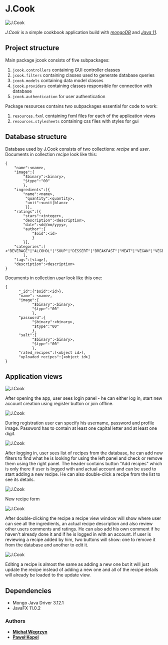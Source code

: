 # J.Cook

![J.Cook](https://github.com/mwegrzyn2311/J.Cook/blob/master/readmeImages/j_cook.jpeg)

*J.Cook* is a simple cookbook application build with *[mongoDB](https://www.mongodb.com)* and 
*[Java 11](https://openjdk.java.net/projects/jdk/11/)*. 

## Project structure

Main package jcook consists of five subpackages:

1. ```jcook.controllers``` containing GUI controller classes
2. ```jcook.filters``` containing classes used to generate database queries
3. ```jcook.models``` containing data model classes
4. ```jcook.providers``` containing classes responsible for connection with database
5. ```jcook.authentication``` for user authentication

Package resources contains two subpackages essential for code to work:

1. ```resources.fxml``` containing fxml files for each of the application views
2. ```resources.stylesheets``` containing css files with styles for gui

## Database structure

Database used by J.Cook consists of two collections: *recipe* and *user*. Documents in collection *recipe* look
like this: 

```
{
    "name":<name>,
    "image":{
        "$binary":<binary>,
        "$type":"00"
        },
    "ingredients":[{
        "name":<name>,
         "quantity":<quantity>,
         "unit":<unit|blanc>
         }],
    "ratings":[{
        "stars":<integer>,
        "description":<description>,
        "date":<dd/mm/yyyy>,
        "author":{
            "$oid":<id>
            }
        }],
    "categories":[
<"BEVERAGE"|"ALCOHOL"|"SOUP"|"DESSERT"|"BREAKFAST"|"MEAT"|"VEGAN"|"VEGETARIAN">
        ],
    "tags":[<tag>],
    "description":<description>
}
```
Documents in collection *user* look like this one:


```
{
      "_id":{"$oid":<id>},
      "name": <name>,
      "image":{
            "$binary":<binary>,
            "$type":"00"
            },
      "password":{
            "$binary":<binary>,
            "$type":"00"
            },
      "salt":{
            "$binary":<binary>,
            "$type":"00"
            },
      "rated_recipes":[<object id>],
      "uploaded_recipes":[<object id>]
}
```
## Application views

![J.Cook](https://github.com/mwegrzyn2311/J.Cook/blob/master/readmeImages/LoginView.JPG)

After opening the app, user sees login panel - he can either log in, start new account creation using register button or join offline.

![J.Cook](https://github.com/mwegrzyn2311/J.Cook/blob/master/readmeImages/RegisterView.JPG)

During registration user can specify his username, password and profile image. Password has to contain at least one capital letter and at least one digit.

![J.Cook](https://github.com/mwegrzyn2311/J.Cook/blob/master/readmeImages/RecipeListView.JPG)

After logging in, user sees list of recipes from the database, he can add new filters to find what he is looking for using the left panel and check or remove them using the right panel. The header contains button "Add recipes" which is only there if user is logged with and actual account and can be used to start adding a new recipe. He can also double-click a recipe from the list to see its details.

![J.Cook](https://github.com/mwegrzyn2311/J.Cook/blob/master/readmeImages/NewRecipeView.JPG)

New recipe form

![J.Cook](https://github.com/mwegrzyn2311/J.Cook/blob/master/readmeImages/RecipeView.JPG)

After double-clicking the recipe a recipe view window will show where user can see all the ingredients, an actual recipe description and also review other users comments and ratings. He can also add his own comment if he haven't already done it and if he is logged in with an account. If user is reviewing a recipe added by him, two buttons will show: one to remove it from the database and another to edit it.

![J.Cook](https://github.com/mwegrzyn2311/J.Cook/blob/master/readmeImages/EditRecipeView.JPG)

Editing a recipe is almost the same as adding a new one but it will just update the recipe instead of adding a new one and all of the recipe details will already be loaded to the update view.

## Dependencies

- Mongo Java Driver 3.12.1
- JavaFX 11.0.2

### Authors

* **[Michał Węgrzyn](https://github.com/mwegrzyn2311)**
* **[Paweł Kopel](https://github.com/PKopel)**
